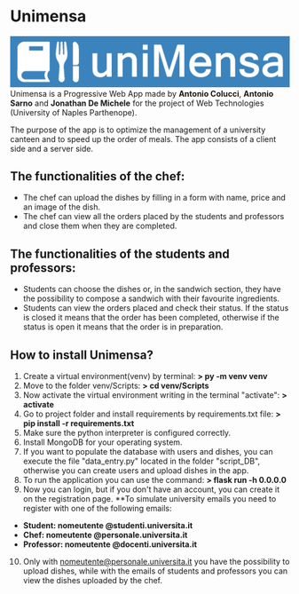 # Unimensa
![Alt text](static/images/logo/logo.jpeg "Logo Unimensa")
 Unimensa is a Progressive Web App made by **Antonio Colucci**, **Antonio Sarno** and **Jonathan De Michele** for the project of Web Technologies (University of Naples Parthenope).
 
 
The purpose of the app is to optimize the management of a university canteen and to speed up the order of meals.
The app consists of a client side and a server side.

## The functionalities of the chef:
* The chef can upload the dishes by filling in a form with name, price and an image of the dish.
* The chef can view all the orders placed by the students and professors and close them when they are completed.

## The functionalities of the students and professors:
* Students can choose the dishes or, in the sandwich section, they have the possibility to compose a sandwich with their favourite ingredients.
* Students can view the orders placed and check their status. If the status is closed it means that the order has been completed, otherwise if the status is open it means that   the order is in preparation.


## How to install Unimensa?
1. Create a virtual environment(venv) by terminal: **> py -m venv venv**
2. Move to the folder venv/Scripts: **> cd venv/Scripts**
3. Now activate the virtual environment writing in the terminal "activate": **> activate**
4. Go to project folder and install requirements by requirements.txt file: **> pip install -r requirements.txt**
5. Make sure the python interpreter is configured correctly.
6. Install MongoDB for your operating system.
7. If you want to populate the database with users and dishes, you can execute the file "data_entry.py" located in the folder "script_DB", otherwise you can create users and upload dishes in the app.
8. To run the application you can use the command: **> flask run -h 0.0.0.0**
9. Now you can login, but if you don't have an account, you can create it on the registration page. **To simulate university emails you need to register with one of the following emails:
* **Student: nomeutente @studenti.universita.it**
* **Chef: nomeutente @personale.universita.it**
* **Professor: nomeutente @docenti.universita.it**
10. Only with nomeutente@personale.universita.it you have the possibility to upload dishes, while with the emails of students and professors you can view the dishes uploaded by the chef.

